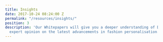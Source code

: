```yaml
---
title: Insights
date: 2017-10-24 08:24:00 Z
permalink: "/resources/insights/"
position: 3
description: 'Our Whitepapers will give you a deeper understanding of Dressipi and
  expert opinion on the latest advancements in fashion personalisation. '
---
```


